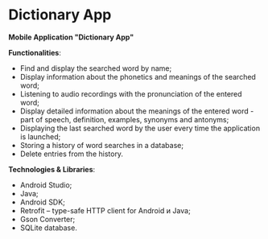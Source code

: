 # Dictionary App
**Mobile Application "Dictionary App"**

**Functionalities**:
- Find and display the searched word by name;
- Display information about the phonetics and meanings of the searched word;
- Listening to audio recordings with the pronunciation of the entered word;
- Display detailed information about the meanings of the entered word - part of speech, definition, examples, synonyms and antonyms;
- Displaying the last searched word by the user every time the application is launched;
- Storing a history of word searches in a database;
- Delete entries from the history.

**Technologies & Libraries**:
- Android Studio;
- Java;
- Android SDK;
- Retrofit – type-safe HTTP client for Android и Java;
- Gson Converter;
- SQLite database.
